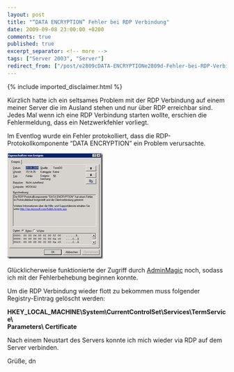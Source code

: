 ```yaml
---
layout: post
title: "“DATA ENCRYPTION” Fehler bei RDP Verbindung"
date: 2009-09-08 23:00:00 +0200
comments: true
published: true
excerpt_separator: <!-- more -->
tags: ["Server 2003", "Server"]
redirect_from: ["/post/e2809cDATA-ENCRYPTIONe2809d-Fehler-bei-RDP-Verbindung", "/post/e2809cdata-encryptione2809d-fehler-bei-rdp-verbindung"]
---
```

<!-- more -->
{% include imported_disclaimer.html %}
<p>Kürzlich hatte ich ein seltsames Problem mit der RDP Verbindung auf einem meiner Server die im Ausland stehen und nur über RDP erreichbar sind.   <br />Jedes Mal wenn ich eine RDP Verbindung starten wollte, erschien die Fehlermeldung, dass ein Netzwerkfehler vorliegt.</p>  <p>Im Eventlog wurde ein Fehler protokolliert, dass die RDP-Protokollkomponente “DATA ENCRYPTION” ein Problem verursachte.</p>  <p><a href="/assets/image_70.png" target="_blank"><img style="border-bottom: 0px; border-left: 0px; display: inline; border-top: 0px; border-right: 0px" title="image" border="0" alt="image" src="/assets/image_thumb_70.png" width="220" height="244" /></a> </p>  <p>Glücklicherweise funktionierte der Zugriff durch <a href="http://download.cnet.com/AdminMagic/3000-7240_4-10164246.html" target="_blank">AdminMagic</a> noch, sodass ich mit der Fehlerbehebung beginnen konnte.</p>  <p>Um die RDP Verbindung wieder flott zu bekommen muss folgender Registry-Eintrag gelöscht werden:</p>  <p><strong>HKEY_LOCAL_MACHINE\System\CurrentControlSet\Services\TermService\     <br /></strong><strong>Parameters\ Certificate</strong></p>  <p>Nach einem Neustart des Servers konnte ich mich wieder via RDP auf dem Server verbinden.</p>  <p>Grüße, dn</p>
